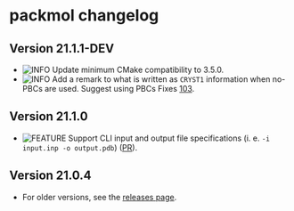 packmol changelog
===========================
  
[badge-breaking]: https://img.shields.io/badge/BREAKING-red.svg
[badge-deprecation]: https://img.shields.io/badge/Deprecation-orange.svg
[badge-feature]: https://img.shields.io/badge/Feature-green.svg
[badge-experimental]: https://img.shields.io/badge/Experimental-yellow.svg
[badge-enhancement]: https://img.shields.io/badge/Enhancement-blue.svg
[badge-bugfix]: https://img.shields.io/badge/Bugfix-purple.svg
[badge-fix]: https://img.shields.io/badge/Fix-purple.svg
[badge-info]: https://img.shields.io/badge/Info-gray.svg

Version 21.1.1-DEV
-------------
- ![INFO][badge-info] Update minimum CMake compatibility to 3.5.0.
- ![INFO][badge-info] Add a remark to what is written as `CRYST1` information when no-PBCs are used. Suggest using PBCs Fixes [103](https://github.com/m3g/packmol/issues/103).

Version 21.1.0
-------------
- ![FEATURE][badge-feature] Support CLI input and output file specifications (i. e. `-i input.inp -o output.pdb`) ([PR](https://github.com/m3g/packmol/pull/101)).

Version 21.0.4
-------------
- For older versions, see the [releases page](https://github.com/m3g/packmol/releases).

